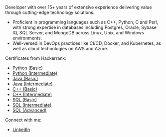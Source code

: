 <!--
**takg/takg** is a ✨ _special_ ✨ repository because its `README.md` (this file) appears on your GitHub profile.

Here are some ideas to get you started:

- 🔭 I’m currently working on ...
- 🌱 I’m currently learning ...
- 👯 I’m looking to collaborate on ...
- 🤔 I’m looking for help with ...
- 💬 Ask me about ...
- 📫 How to reach me: ...
- 😄 Pronouns: ...
- ⚡ Fun fact: ...
-->


  Developer with over 15+ years of extensive experience delivering value through cutting-edge technology solutions. <br>
  - Proficient in programming languages such as C++,  Python, C and Perl, with strong expertise in databases including Postgres, Oracle, Sybase IQ, SQL Server, and MongoDB across Linux, Unix, and Windows environments. <br>
  - Well-versed in DevOps practices like CI/CD, Docker, and Kubernetes, as well as cloud technologies on AWS and Azure. <br>


Certificates from Hackerrank:
  - [Python (Basic)](https://www.hackerrank.com/certificates/4158909decb1)
  - [Python (Intermediate)](https://www.hackerrank.com/certificates/715ec364a97f)
  - [Java (Basic)](https://www.hackerrank.com/certificates/c0a392d556ed)
  - [Java (Intermediate)](https://www.hackerrank.com/certificates/b34fa47d298c)
  - [C++ (Basic)](https://www.hackerrank.com/certificates/bc69552d0b16)
  - [C++ (Intermediate)](https://www.hackerrank.com/certificates/c4a815a6a9a7)
  - [SQL (Basic)](https://www.hackerrank.com/certificates/34009b4d3901)
  - [SQL (Intermediate)](https://www.hackerrank.com/certificates/00382ec9813d)
  - [SQL (Advanced)](https://www.hackerrank.com/certificates/e72e6c9f21ab)

Connect with me:
 - [LinkedIn](https://www.linkedin.com/in/amaresh-tadinada-35967623/)
